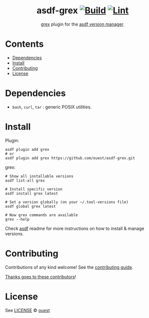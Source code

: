 <div align="center">

# asdf-grex [![Build](https://github.com/ouest/asdf-grex/actions/workflows/build.yml/badge.svg)](https://github.com/ouest/asdf-grex/actions/workflows/build.yml) [![Lint](https://github.com/ouest/asdf-grex/actions/workflows/lint.yml/badge.svg)](https://github.com/ouest/asdf-grex/actions/workflows/lint.yml)


[grex](https://github.com/pemistahl/grex) plugin for the [asdf version manager](https://asdf-vm.com).

</div>

# Contents

- [Dependencies](#dependencies)
- [Install](#install)
- [Contributing](#contributing)
- [License](#license)

# Dependencies

- `bash`, `curl`, `tar` : generic POSIX utilities.

# Install

Plugin:

```shell
asdf plugin add grex
# or
asdf plugin add grex https://github.com/ouest/asdf-grex.git
```

grex:

```shell
# Show all installable versions
asdf list-all grex

# Install specific version
asdf install grex latest

# Set a version globally (on your ~/.tool-versions file)
asdf global grex latest

# Now grex commands are available
grex --help
```

Check [asdf](https://github.com/asdf-vm/asdf) readme for more instructions on how to
install & manage versions.

# Contributing

Contributions of any kind welcome! See the [contributing guide](contributing.md).

[Thanks goes to these contributors](https://github.com/ouest/asdf-grex/graphs/contributors)!

# License

See [LICENSE](LICENSE) © [ouest](https://github.com/ouest/)
